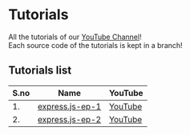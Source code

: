 # Tutorials

All the tutorials of our [YouTube Channel](https://www.youtube.com/channel/UCu6B4Z62fiCT_mwwHlc84iQ)!<br/>
Each source code of the tutorials is kept in a branch!

## Tutorials list

| S.no  | Name          | YouTube |
|-------|---------------|---------|
| 1.    | [express.js-ep-1](https://github.com/decimaldevteam/tutorials/tree/express.js-ep-1) | [YouTube](https://www.youtube.com/watch?v=lvuBUh09wsI) |
| 2.    | [express.js-ep-2](https://github.com/decimaldevteam/tutorials/tree/express.js-ep-2) | [YouTube](https://www.youtube.com/watch?v=22FF5yGn8fY) |
